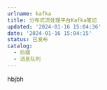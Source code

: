 ```yaml
---
urlname: kafka
title: 分布式流处理平台Kafka笔记
updated: '2024-01-16 15:04:36'
date: '2024-01-16 15:04:15'
status: 已发布
catalog:
  - 后端
  - 消息队列
---
```

hbjbh


